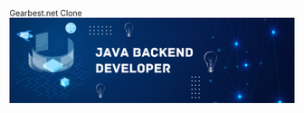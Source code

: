 
Gearbest.net Clone
![logo](https://github.com/Murli0399/Murli0399/blob/main/Blue%20Illustration%20Technology%20LinkedIn%20Banner%20(1).png)
